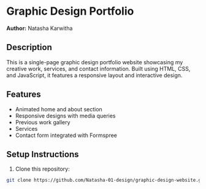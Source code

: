 # Graphic Design Portfolio

**Author:** Natasha Karwitha

## Description
This is a single-page graphic design portfolio website showcasing my creative work, services, and contact information. Built using HTML, CSS, and JavaScript, it features a responsive layout and interactive design.

## Features
- Animated home and about section
- Responsive designs with media queries
- Previous work gallery
- Services 
- Contact form integrated with Formspree

## Setup Instructions
1. Clone this repository:
```bash
git clone https://github.com/Natasha-01-design/graphic-design-website.git
